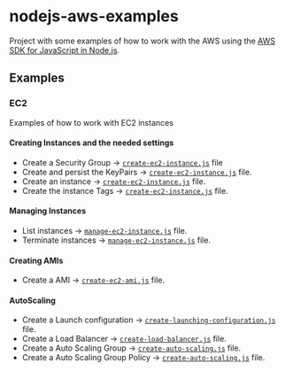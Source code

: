 # nodejs-aws-examples

Project with some examples of how to work with the AWS using the
[AWS SDK for JavaScript in Node.js](https://aws.amazon.com/sdk-for-node-js/).

## Examples

### EC2

Examples of how to work with EC2 instances

#### Creating Instances and the needed settings

- Create a Security Group -> [`create-ec2-instance.js`](ec2/create-ec2-instance.js) file
- Create and persist the KeyPairs -> [`create-ec2-instance.js`](ec2/create-ec2-instance.js) file.
- Create an instance -> [`create-ec2-instance.js`](ec2/create-ec2-instance.js) file.
- Create the instance Tags -> [`create-ec2-instance.js`](ec2/create-ec2-instance.js) file.

#### Managing Instances
- List instances -> [`manage-ec2-instance.js`](ec2/manage-ec2-instance.js) file.
- Terminate instances -> [`manage-ec2-instance.js`](ec2/manage-ec2-instance.js) file.

#### Creating AMIs
- Create a AMI -> [`create-ec2-ami.js`](ec2/create-ec2-ami.js) file.

#### AutoScaling
- Create a Launch configuration -> [`create-launching-configuration.js`](ec2/create-launching-configuration.js) file.
- Create a Load Balancer -> [`create-load-balancer.js`](ec2/create-load-balancer.js) file.
- Create a Auto Scaling Group  -> [`create-auto-scaling.js`](ec2/create-auto-scaling.js) file.
- Create a Auto Scaling Group Policy -> [`create-auto-scaling.js`](ec2/create-auto-scaling.js) file.
